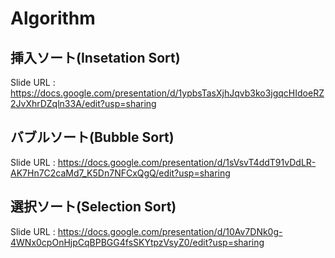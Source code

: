 # Algorithm

## 挿入ソート(Insetation Sort)
Slide URL : https://docs.google.com/presentation/d/1ypbsTasXjhJqvb3ko3jgqcHIdoeRZ2JvXhrDZqln33A/edit?usp=sharing

## バブルソート(Bubble Sort)
Slide URL : https://docs.google.com/presentation/d/1sVsvT4ddT91vDdLR-AK7Hn7C2caMd7_K5Dn7NFCxQgQ/edit?usp=sharing

## 選択ソート(Selection Sort)
Slide URL : https://docs.google.com/presentation/d/10Av7DNk0g-4WNx0cpOnHjpCqBPBGG4fsSKYtpzVsyZ0/edit?usp=sharing
